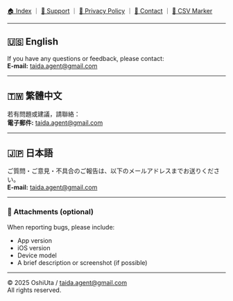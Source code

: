 [🏠 Index](index.md) ｜ [💬 Support](support.md) ｜ [🔐 Privacy Policy](privacy.md) ｜ [📩 Contact](contact.md) ｜ [🧾 CSV Marker](tools/csv_marker.html)

---

## 🇺🇸 English
If you have any questions or feedback, please contact:  
**E-mail:** [taida.agent@gmail.com](mailto:taida.agent@gmail.com)

---

## 🇹🇼 繁體中文
若有問題或建議，請聯絡：  
**電子郵件:** [taida.agent@gmail.com](mailto:taida.agent@gmail.com)

---

## 🇯🇵 日本語
ご質問・ご意見・不具合のご報告は、以下のメールアドレスまでお送りください。  
**E-mail:** [taida.agent@gmail.com](mailto:taida.agent@gmail.com)

---

### 📎 Attachments (optional)
When reporting bugs, please include:
- App version
- iOS version
- Device model
- A brief description or screenshot (if possible)

---

© 2025 OshiUta / taida.agent@gmail.com  
All rights reserved.
